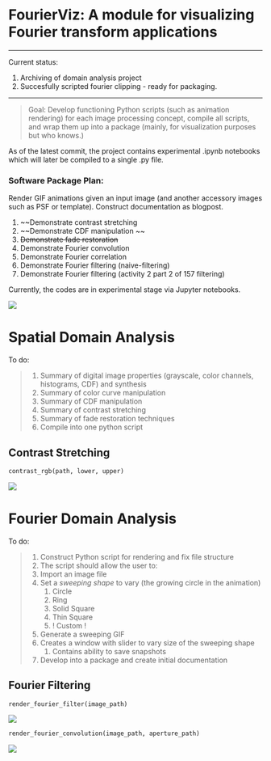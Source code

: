 # FourierViz: A module for visualizing Fourier transform applications
---


Current status:

1. Archiving of domain analysis project
2. Succesfully scripted fourier clipping - ready for packaging.

---



> Goal: Develop functioning Python scripts (such as animation rendering) for each image processing concept, compile all scripts, and wrap them up into a package (mainly, for visualization purposes but who knows.)


As of the latest commit, the project contains experimental .ipynb notebooks which will later be compiled to a single .py file.


### Software Package Plan:

Render GIF animations given an input image (and another accessory images such as PSF or template). Construct documentation as blogpost.

1. ~~Demonstrate contrast stretching
2. ~~Demonstrate CDF manipulation ~~
3. ~~Demonstrate fade restoration~~
4. Demonstrate Fourier convolution
5. Demonstrate Fourier correlation
6. Demonstrate Fourier filtering (naive-filtering)
7. Demonstrate Fourier filtering (activity 2 part 2 of 157 filtering)

Currently, the codes are in experimental stage via Jupyter notebooks.


![](https://i.imgur.com/uucRH8l.png)


# Spatial Domain Analysis


To do:


> 1. Summary of digital image properties (grayscale, color channels, histograms, CDF) and synthesis
> 2. Summary of color curve manipulation
> 3. Summary of CDF manipulation
> 4. Summary of contrast stretching
> 5. Summary of fade restoration techniques
> 6. Compile into one python script


## Contrast Stretching

```python
contrast_rgb(path, lower, upper)
```


![](https://i.imgur.com/Kl4iMMf.gif)



# Fourier Domain Analysis




To do:

> 1. Construct Python script for rendering and fix file structure
> 2. The script should allow the user to:
> 	1. Import an image file
> 	2. Set a *sweeping shape* to vary (the growing circle in the animation)
> 		1. Circle
> 		2. Ring
> 		3. Solid Square
> 		4. Thin Square
> 		5. ! Custom !
> 	3. Generate a sweeping GIF
> 	4. Creates a window with slider to vary size of the sweeping shape
> 		1. Contains ability to save snapshots
> 5. Develop into a package and create initial documentation



## Fourier Filtering

```python
render_fourier_filter(image_path)
```



![](https://i.imgur.com/mcpxypv.gif)





```python
render_fourier_convolution(image_path, aperture_path)
```

![](https://i.imgur.com/rTZXTi7.gif)


